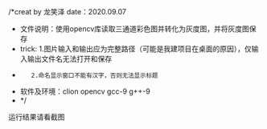/*creat by 龙笑泽  date：2020.09.07
 * 文件说明：使用opencv库读取三通道彩色图并转化为灰度图，并将灰度图保存
 * trick: 1.图片输入和输出应为完整路径（可能是我建项目在桌面的原因），仅输入输出文件名无法打开和保存
 *        2.命名显示窗口不能有汉字，否则无法显示标题
 * 软件及环境：clion  opencv  gcc-9  g++-9
 * */


运行结果请看截图
